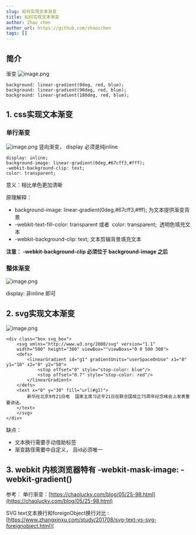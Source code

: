 ```yaml
---
slug: 如何实现文本渐变
title: 如何实现文本渐变
author: Zhao chen
author_url: https://github.com/zhaocchen
tags: []
---
```


## 简介

渐变 
![image.png](https://cdn.nlark.com/yuque/0/2020/png/601538/1600768804942-29324604-cbe3-4e62-9ac8-b9656db2a9c9.png#align=left&display=inline&height=418&margin=%5Bobject%20Object%5D&name=image.png&originHeight=418&originWidth=3026&size=538867&status=done&style=none&width=3026)

```
background: linear-gradient(0deg, red, blue);
background: linear-gradient(90deg, red, blue);
background: linear-gradient(180deg, red, blue);
```


## 1. css实现文本渐变


### 单行渐变

![image.png](https://cdn.nlark.com/yuque/0/2020/png/601538/1600768904460-39b77558-d13f-4a63-8f62-ada73d988015.png#align=left&display=inline&height=166&margin=%5Bobject%20Object%5D&name=image.png&originHeight=166&originWidth=1766&size=105027&status=done&style=none&width=1766)
竖向渐变， display 必须是纯inline


```
display: inline;
background-image: linear-gradient(0deg,#67cff3,#fff);
-webkit-background-clip: text;
color: transparent;
```


意义：相比单色更加清晰


原理解释：


- background-image: linear-gradient(0deg,#67cff3,#fff); 为文本提供渐变背景
- -webkit-text-fill-color: transparent 或者  color: transparent;  透明色填充文本
- -webkit-background-clip: text; 文本剪辑背景填充文本



**注意： -webkit-background-clip 必须位于 background-image 之后**


### 整体渐变

![image.png](https://cdn.nlark.com/yuque/0/2020/png/601538/1600768942150-eedc3e43-81fc-4756-aa56-f76803ca4176.png#align=left&display=inline&height=208&margin=%5Bobject%20Object%5D&name=image.png&originHeight=408&originWidth=1010&size=170930&status=done&style=none&width=516)


display: 非inline 即可


## 2. svg实现文本渐变

![image.png](https://cdn.nlark.com/yuque/0/2020/png/601538/1600768969550-a9904d36-0407-45b6-80ba-4fcb64720bd4.png#align=left&display=inline&height=194&margin=%5Bobject%20Object%5D&name=image.png&originHeight=194&originWidth=1026&size=28379&status=done&style=none&width=1026)


```
<div class="box svg_box">
    <svg xmlns="http://www.w3.org/2000/svg" version="1.1"
    width="500" height="300" viewBox=""viewBoxs="0 0 500 300">
    <defs>
        <linearGradient id="g1" gradientUnits="userSpaceOnUse" x1="0" y1="10" x2="0" y2="50">
            <stop offset="0" style="stop-color: blue"/>
            <stop offset="0.7" style="stop-color: red"/>
        </linearGradient>
    </defs>
    <text x="0" y="30" fill="url(#g1)">
        新华社北京9月21日电  国家主席习近平21日在联合国成立75周年纪念峰会上发表重要讲话。
    </text>
    </svg>
</div>
```


缺点：


- 文本换行需要手动借助标签
- 渐变路径需要中自定义， 且id必须唯一



## 3. webkit 内核浏览器特有 -webkit-mask-image: -webkit-gradient()


参考：
单行渐变：[https://chaolucky.com/blog/05/25-98.html](https://chaolucky.com/blog/05/25-98.html)


SVG text文本换行和foreignObject换行对比 : [https://www.zhangxinxu.com/study/201708/svg-text-vs-svg-foreignobject.html](
